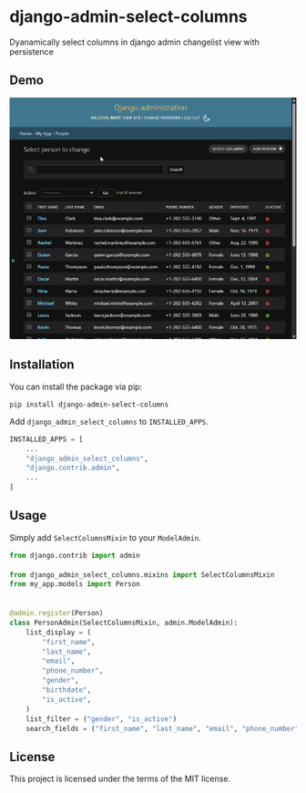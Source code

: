 # django-admin-select-columns

Dyanamically select columns in django admin changelist view with persistence

## Demo

![Demo](demo.gif)

## Installation

You can install the package via pip:

```
pip install django-admin-select-columns
```

Add `django_admin_select_columns` to `INSTALLED_APPS`.

```py
INSTALLED_APPS = [
    ...
    "django_admin_select_columns",
    "django.contrib.admin",
    ...
]
```

## Usage

Simply add `SelectColumnsMixin` to your `ModelAdmin`.

```python
from django.contrib import admin

from django_admin_select_columns.mixins import SelectColumnsMixin
from my_app.models import Person


@admin.register(Person)
class PersonAdmin(SelectColumnsMixin, admin.ModelAdmin):
    list_display = (
        "first_name",
        "last_name",
        "email",
        "phone_number",
        "gender",
        "birthdate",
        "is_active",
    )
    list_filter = ("gender", "is_active")
    search_fields = ("first_name", "last_name", "email", "phone_number")

```

## License

This project is licensed under the terms of the MIT license.

